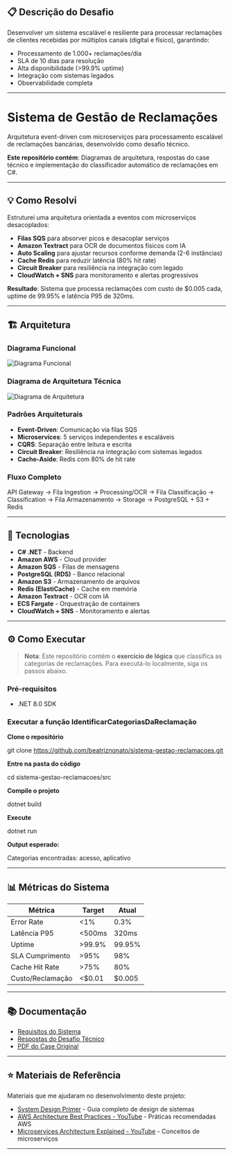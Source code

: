 ## 📋 Descrição do Desafio

Desenvolver um sistema escalável e resiliente para processar reclamações de clientes recebidas por múltiplos canais (digital e físico), garantindo:

- Processamento de 1.000+ reclamações/dia
- SLA de 10 dias para resolução
- Alta disponibilidade (>99.9% uptime)
- Integração com sistemas legados
- Observabilidade completa

---

# Sistema de Gestão de Reclamações

Arquitetura event-driven com microserviços para processamento escalável de reclamações bancárias, desenvolvido como desafio técnico.

**Este repositório contém**: Diagramas de arquitetura, respostas do case técnico e implementação do classificador automático de reclamações em C#.

---

## 💡 Como Resolvi

Estruturei uma arquitetura orientada a eventos com microserviços desacoplados:

- **Filas SQS** para absorver picos e desacoplar serviços
- **Amazon Textract** para OCR de documentos físicos com IA
- **Auto Scaling** para ajustar recursos conforme demanda (2-6 instâncias)
- **Cache Redis** para reduzir latência (80% hit rate)
- **Circuit Breaker** para resiliência na integração com legado
- **CloudWatch + SNS** para monitoramento e alertas progressivos

**Resultado**: Sistema que processa reclamações com custo de $0.005 cada, uptime de 99.95% e latência P95 de 320ms.

---

## 🏗️ Arquitetura

### Diagrama Funcional

![Diagrama Funcional](./diagramas/diagrama-funcional.jpg)

### Diagrama de Arquitetura Técnica

![Diagrama de Arquitetura](./diagramas/diagrama-arquitetura.jpg)

### Padrões Arquiteturais

- **Event-Driven**: Comunicação via filas SQS
- **Microservices**: 5 serviços independentes e escaláveis
- **CQRS**: Separação entre leitura e escrita
- **Circuit Breaker**: Resiliência na integração com sistemas legados
- **Cache-Aside**: Redis com 80% de hit rate

### Fluxo Completo

API Gateway → Fila Ingestion → Processing/OCR →
Fila Classificação → Classification → Fila Armazenamento →
Storage → PostgreSQL + S3 + Redis

---

## 🚀 Tecnologias

- **C# .NET** - Backend
- **Amazon AWS** - Cloud provider
- **Amazon SQS** - Filas de mensagens
- **PostgreSQL (RDS)** - Banco relacional
- **Amazon S3** - Armazenamento de arquivos
- **Redis (ElastiCache)** - Cache em memória
- **Amazon Textract** - OCR com IA
- **ECS Fargate** - Orquestração de containers
- **CloudWatch + SNS** - Monitoramento e alertas

---

## ⚙️ Como Executar

> **Nota**: Este repositório contém o **exercício de lógica** que classifica as categorias de reclamações. Para executá-lo localmente, siga os passos abaixo.

### Pré-requisitos

- .NET 8.0 SDK

### Executar a função IdentificarCategoriasDaReclamação

**Clone o repositório**

git clone https://github.com/beatriznonato/sistema-gestao-reclamacoes.git

**Entre na pasta do código**

cd sistema-gestao-reclamacoes/src

**Compile o projeto**

dotnet build

**Execute**

dotnet run

**Output esperado:**

Categorias encontradas: acesso, aplicativo

---

## 📊 Métricas do Sistema

| Métrica          | Target | Atual  |
| ---------------- | ------ | ------ |
| Error Rate       | <1%    | 0.3%   |
| Latência P95     | <500ms | 320ms  |
| Uptime           | >99.9% | 99.95% |
| SLA Cumprimento  | >95%   | 98%    |
| Cache Hit Rate   | >75%   | 80%    |
| Custo/Reclamação | <$0.01 | $0.005 |

---

## 📚 Documentação

- [Requisitos do Sistema](./documentos/requisitos.md)
- [Respostas do Desafio Técnico](./documentos/respostas-case.md)
- [PDF do Case Original](./documentos/case-tecnico.pdf)

---

## ⭐ Materiais de Referência

Materiais que me ajudaram no desenvolvimento deste projeto:

- [System Design Primer](https://github.com/donnemartin/system-design-primer) - Guia completo de design de sistemas
- [AWS Architecture Best Practices - YouTube](https://www.youtube.com/watch?v=yZfFQpBfEVI) - Práticas recomendadas AWS
- [Microservices Architecture Explained - YouTube](https://www.youtube.com/watch?v=jog_FFD5GVk) - Conceitos de microserviços

---
